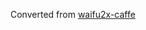 Converted from [waifu2x-caffe](https://github.com/lltcggie/waifu2x-caffe/tree/520cc3b0cdafbd295d0227c474cdffde6ca51dc7)